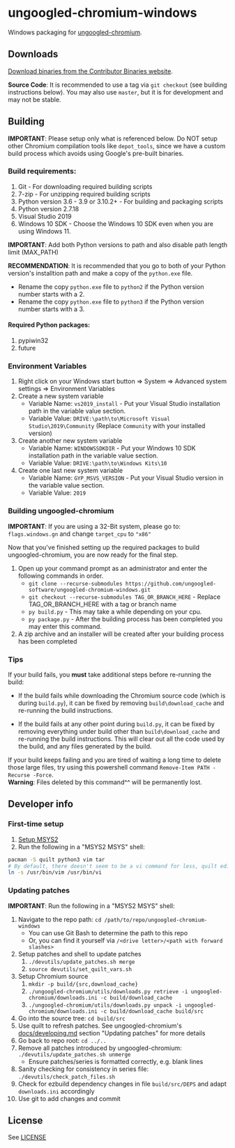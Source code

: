 # ungoogled-chromium-windows

Windows packaging for [ungoogled-chromium](//github.com/Eloston/ungoogled-chromium).

## Downloads

[Download binaries from the Contributor Binaries website](//ungoogled-software.github.io/ungoogled-chromium-binaries/).

**Source Code**: It is recommended to use a tag via `git checkout` (see building instructions below). You may also use `master`, but it is for development and may not be stable.

## Building

**IMPORTANT**: Please setup only what is referenced below. Do NOT setup other Chromium compilation tools like `depot_tools`, since we have a custom build process which avoids using Google's pre-built binaries.

### Build requirements:

1. Git - For downloading required building scripts
2. 7-zip - For unzipping required building scripts
3. Python version 3.6 - 3.9 or 3.10.2+ - For building and packaging scripts
4. Python version 2.7.18
5. Visual Studio 2019
6. Windows 10 SDK - Choose the Windows 10 SDK even when you are using Windows 11.

**IMPORTANT**: Add both Python versions to path and also disable path length limit (MAX_PATH)       

**RECOMMENDATION**: It is recommended that you go to both of your Python version's installtion path and make a copy of the `python.exe` file.                                                          
* Rename the copy `python.exe` file to `python2` if the Python version number starts with a 2.
* Rename the copy `python.exe` file to `python3` if the Python version number starts with a 3.

#### Required Python packages:

1. pypiwin32
2. future

### Environment Variables

1. Right click on your Windows start button => System => Advanced system settings => Environment Variables
2. Create a new system variable
    * Variable Name: `vs2019_install` - Put your Visual Studio installation path in the variable value section.
    * Variable Value: `DRIVE:\path\to\Microsoft Visual Studio\2019\Community` (Replace `Community` with your installed version)
3. Create another new system variable
    * Variable Name: `WINDOWSSDKDIR` - Put your Windows 10 SDK installation path in the variable value section.
    * Variable Value: `DRIVE:\path\to\Windows Kits\10`
4. Create one last new system variable
    * Variable Name: `GYP_MSVS_VERSION` - Put your Visual Studio version in the variable value section.
    * Variable Value: `2019`

### Building ungoogled-chromium

**IMPORTANT**: If you are using a 32-Bit system, please go to: `flags.windows.gn` and change `target_cpu` to `"x86"`

Now that you've finished setting up the required packages to build ungoogled-chromium, you are now ready for the final step.

1. Open up your command prompt as an administrator and enter the following commands in order.
    * `git clone --recurse-submodules https://github.com/ungoogled-software/ungoogled-chromium-windows.git`
    * `git checkout --recurse-submodules TAG_OR_BRANCH_HERE` - Replace TAG_OR_BRANCH_HERE with a tag or branch name
    * `py build.py` - This may take a while depending on your cpu.
    * `py package.py` - After the building process has been completed you may enter this command.
2. A zip archive and an installer will be created after your building process has been completed

### Tips

If your build fails, you **must** take additional steps before re-running the build:

* If the build fails while downloading the Chromium source code (which is during `build.py`), it can be fixed by removing `build\download_cache` and re-running the build instructions.

* If the build fails at any other point during `build.py`, it can be fixed by removing everything under build other than `build\download_cache` and re-running the build instructions. This will clear out all the code used by the build, and any files generated by the build.

If your build keeps failing and you are tired of waiting a long time to delete those large files, try using this powershell command `Remove-Item PATH -Recurse -Force`.                     
**Warning**: Files deleted by this command^^ will be permanently lost.

## Developer info

### First-time setup

1. [Setup MSYS2](http://www.msys2.org/)
2. Run the following in a "MSYS2 MSYS" shell:

```sh
pacman -S quilt python3 vim tar
# By default, there doesn't seem to be a vi command for less, quilt edit, etc.
ln -s /usr/bin/vim /usr/bin/vi
```

### Updating patches

**IMPORTANT**: Run the following in a "MSYS2 MSYS" shell:

1. Navigate to the repo path: `cd /path/to/repo/ungoogled-chromium-windows`
    * You can use Git Bash to determine the path to this repo
    * Or, you can find it yourself via `/<drive letter>/<path with forward slashes>`
2. Setup patches and shell to update patches
    1. `./devutils/update_patches.sh merge`
    2. `source devutils/set_quilt_vars.sh`
3. Setup Chromium source
    1. `mkdir -p build/{src,download_cache}`
    2. `./ungoogled-chromium/utils/downloads.py retrieve -i ungoogled-chromium/downloads.ini -c build/download_cache`
    3. `./ungoogled-chromium/utils/downloads.py unpack -i ungoogled-chromium/downloads.ini -c build/download_cache build/src`
4. Go into the source tree: `cd build/src`
5. Use quilt to refresh patches. See ungoogled-chromium's [docs/developing.md](https://github.com/Eloston/ungoogled-chromium/blob/master/docs/developing.md#updating-patches) section "Updating patches" for more details
6. Go back to repo root: `cd ../..`
7. Remove all patches introduced by ungoogled-chromium: `./devutils/update_patches.sh unmerge`
    * Ensure patches/series is formatted correctly, e.g. blank lines
8. Sanity checking for consistency in series file: `./devutils/check_patch_files.sh`
9. Check for ezbuild dependency changes in file `build/src/DEPS` and adapt `downloads.ini` accordingly
10. Use git to add changes and commit

## License

See [LICENSE](LICENSE)
